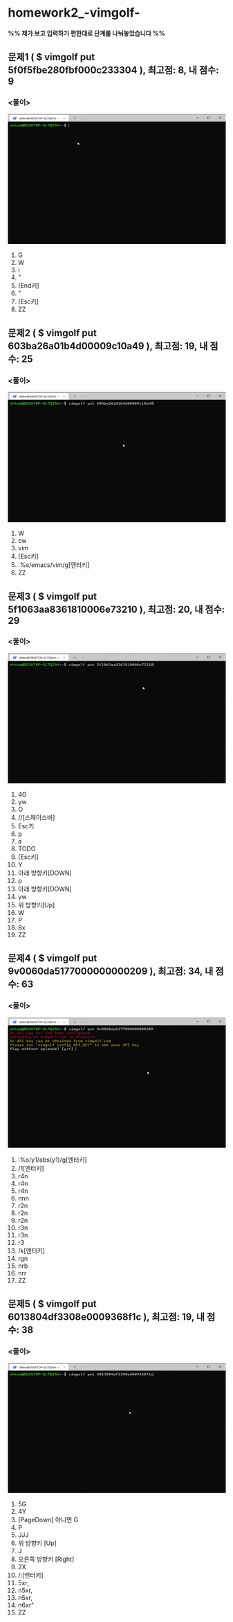 # homework2_-vimgolf-

#### %% 제가 보고 입력하기 편한대로 단계를 나눠놓았습니다 %%

## 문제1 ( $ vimgolf put 5f0f5fbe280fbf000c233304 ), 최고점: 8, 내 점수: 9
### <풀이>
<img src="https://github.com/baeg0pa/homework2_-vimgolf-/blob/main/solution_1.gif?raw=true" width="600" height="300">

1) G
2) W
3) i
4) "
5) [End키]
6) "
7) [Esc키]
8) ZZ


## 문제2 ( $ vimgolf put 603ba26a01b4d00009c10a49 ), 최고점: 19, 내 점수: 25
### <풀이>
<img src="https://github.com/baeg0pa/homework2_-vimgolf-/blob/main/solution_2.gif?raw=true" width="600" height="300">

1) W
2) cw
3) vim
4) [Esc키]
5) :%s/emacs/vim/g[엔터키]
6) ZZ
  
  
## 문제3 ( $ vimgolf put 5f1063aa8361810006e73210 ), 최고점: 20, 내 점수: 29
### <풀이>
<img src="https://github.com/baeg0pa/homework2_-vimgolf-/blob/main/solution_3.gif?raw=true" width="600" height="300">

1) 4G
2) yw
3) O
4) //[스페이스바]
5) Esc키
6) p
7) a
8) TODO 
9) [Esc키]
10) Y
11) 아래 방향키[DOWN]
12) p
13) 아래 방향키[DOWN]
14) yw
15) 위 방향키[Up]
16) W
17) P
18) 8x
19) ZZ
  
## 문제4 ( $  vimgolf put 9v0060da5177000000000209 ), 최고점: 34, 내 점수: 63
### <풀이>
<img src="https://github.com/baeg0pa/homework2_-vimgolf-/blob/main/solution_4.gif?raw=true" width="600" height="300">

1) :%s/y1/abs(y1)/g[엔터키]
2) /1[엔터키]
3) r4n
4) r4n
5) r4n
6) nnn
7) r2n
8) r2n
9) r2n
10) r3n
11) r3n
12) r3
13) /k[엔터키] 
14) rgn 
15) nrb 
16) nrr 
17) ZZ

## 문제5 ( $ vimgolf put 6013804df3308e0009368f1c ), 최고점: 19, 내 점수: 38
### <풀이>
<img src="https://github.com/baeg0pa/homework2_-vimgolf-/blob/main/solution_5.gif?raw=true" width="600" height="300">

1) 5G 
2) 4Y
3) [PageDown] 아니면 G
4) P
5) JJJ
6) 위 방향키 [Up]
7) J
8) 오른쪽 방향키 [Right]
9) 2X
10) /:[엔터키]
11) 5xr,
12) n5xr,
13) n5xr,
14) n6xr"
15) ZZ
